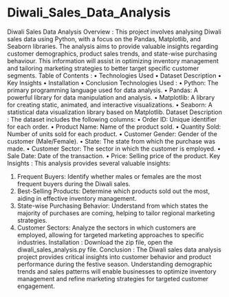 # Diwali_Sales_Data_Analysis
Diwali Sales Data Analysis
Overview :
This project involves analysing Diwali sales data using Python, with a focus on the Pandas, Matplotlib, and Seaborn libraries. The analysis aims to provide valuable insights regarding customer demographics, product sales trends, and state-wise purchasing behaviour. This information will assist in optimizing inventory management and tailoring marketing strategies to better target specific customer segments.
Table of Contents :
•	Technologies Used
•	Dataset Description
•	Key Insights
•	Installation
•	Conclusion
Technologies Used :
•	Python: The primary programming language used for data analysis.
•	Pandas: A powerful library for data manipulation and analysis.
•	Matplotlib: A library for creating static, animated, and interactive visualizations.
•	Seaborn: A statistical data visualization library based on Matplotlib.
Dataset Description :
The dataset includes the following columns:
•	Order ID: Unique identifier for each order.
•	Product Name: Name of the product sold.
•	Quantity Sold: Number of units sold for each product.
•	Customer Gender: Gender of the customer (Male/Female).
•	State: The state from which the purchase was made.
•	Customer Sector: The sector in which the customer is employed.
•	Sale Date: Date of the transaction.
•	Price: Selling price of the product.
Key Insights :
This analysis provides several valuable insights:
1.	Frequent Buyers: Identify whether males or females are the most frequent buyers during the Diwali sales.
2.	Best-Selling Products: Determine which products sold out the most, aiding in effective inventory management.
3.	State-wise Purchasing Behavior: Understand from which states the majority of purchases are coming, helping to tailor regional marketing strategies.
4.	Customer Sectors: Analyze the sectors in which customers are employed, allowing for targeted marketing approaches to specific industries.
Installation :
Download the zip file, open the diwali_sales_analysis.py file.
Conclusion :
The Diwali sales data analysis project provides critical insights into customer behavior and product performance during the festive season. Understanding demographic trends and sales patterns will enable businesses to optimize inventory management and refine marketing strategies for targeted customer engagement.
